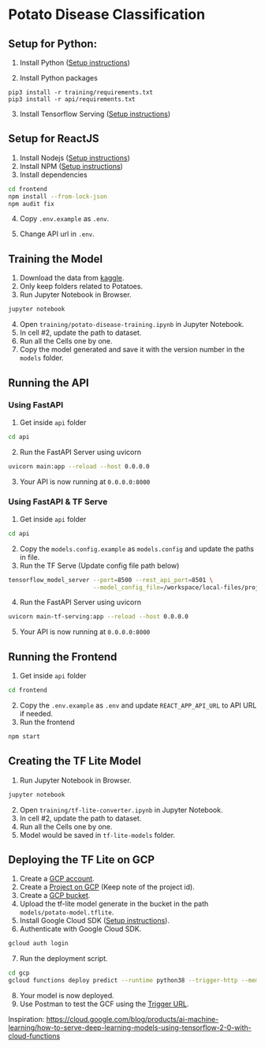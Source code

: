 # Potato Disease Classification

## Setup for Python:
1. Install Python ([Setup instructions](https://wiki.python.org/moin/BeginnersGuide))

2. Install Python packages
```
pip3 install -r training/requirements.txt
pip3 install -r api/requirements.txt
```
3. Install Tensorflow Serving ([Setup instructions](https://www.tensorflow.org/tfx/serving/setup))

## Setup for ReactJS
1. Install Nodejs ([Setup instructions](https://nodejs.org/en/download/package-manager/))
2. Install NPM ([Setup instructions](https://www.npmjs.com/get-npm))
3. Install dependencies
``` bash
cd frontend
npm install --from-lock-json
npm audit fix
```

4. Copy `.env.example` as `.env`.

5. Change API url in `.env`.

## Training the Model
1. Download the data from [kaggle](https://www.kaggle.com/arjuntejaswi/plant-village).
2. Only keep folders related to Potatoes.
3. Run Jupyter Notebook in Browser.
```bash
jupyter notebook
```
4. Open `training/potato-disease-training.ipynb` in Jupyter Notebook.
5. In cell #2, update the path to dataset.
6. Run all the Cells one by one.
7. Copy the model generated and save it with the version number in the `models` folder.

## Running the API
### Using FastAPI
1. Get inside `api` folder
```bash
cd api
```
2. Run the FastAPI Server using uvicorn
```bash
uvicorn main:app --reload --host 0.0.0.0
```
3. Your API is now running at `0.0.0.0:8000`

### Using FastAPI & TF Serve
1. Get inside `api` folder
```bash
cd api
```
2. Copy the `models.config.example` as `models.config` and update the paths in file. 
3. Run the TF Serve (Update config file path below)
```bash
tensorflow_model_server --port=8500 --rest_api_port=8501 \
                        --model_config_file=/workspace/local-files/projects/codebasics/plants-detection/potato-disease-classification/models.config
```
4. Run the FastAPI Server using uvicorn
```bash
uvicorn main-tf-serving:app --reload --host 0.0.0.0
```
5. Your API is now running at `0.0.0.0:8000`


## Running the Frontend
1. Get inside `api` folder
```bash
cd frontend
```
2. Copy the `.env.example` as `.env` and update `REACT_APP_API_URL` to API URL if needed.
3. Run the frontend
```bash
npm start
```
## Creating the TF Lite Model
1. Run Jupyter Notebook in Browser.
```bash
jupyter notebook
```
2. Open `training/tf-lite-converter.ipynb` in Jupyter Notebook.
3. In cell #2, update the path to dataset.
4. Run all the Cells one by one.
5. Model would be saved in `tf-lite-models` folder.

## Deploying the TF Lite on GCP 
1. Create a [GCP account](https://console.cloud.google.com/freetrial/signup/tos?_ga=2.25841725.1677013893.1627213171-706917375.1627193643&_gac=1.124122488.1627227734.Cj0KCQjwl_SHBhCQARIsAFIFRVVUZFV7wUg-DVxSlsnlIwSGWxib-owC-s9k6rjWVaF4y7kp1aUv5eQaAj2kEALw_wcB).
2. Create a [Project on GCP](https://cloud.google.com/appengine/docs/standard/nodejs/building-app/creating-project) (Keep note of the project id).
3. Create a [GCP bucket](https://console.cloud.google.com/storage/browser/).
4. Upload the tf-lite model generate in the bucket in the path `models/potato-model.tflite`.
5. Install Google Cloud SDK ([Setup instructions](https://cloud.google.com/sdk/docs/quickstarts)).
6. Authenticate with Google Cloud SDK.
```bash
gcloud auth login
```
7. Run the deployment script.
```bash
cd gcp
gcloud functions deploy predict --runtime python38 --trigger-http --memory 512 --project project_id
```
8. Your model is now deployed.
9. Use Postman to test the GCF using the [Trigger URL](https://cloud.google.com/functions/docs/calling/http).


Inspiration: https://cloud.google.com/blog/products/ai-machine-learning/how-to-serve-deep-learning-models-using-tensorflow-2-0-with-cloud-functions
